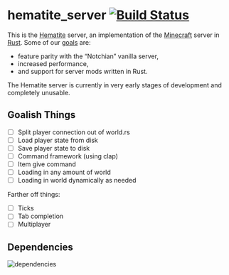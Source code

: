 # hematite_server [![Build Status](https://travis-ci.org/PistonDevelopers/hematite_server.svg?branch=master)](https://travis-ci.org/PistonDevelopers/hematite_server)

This is the [Hematite][] server, an implementation of the [Minecraft][] server in [Rust][]. Some of our [goals](https://github.com/PistonDevelopers/hematite_server/issues/3) are:

*   feature parity with the “Notchian” vanilla server,
*   increased performance,
*   and support for server mods written in Rust.

The Hematite server is currently in very early stages of development and completely unusable.

## Goalish Things
* [ ] Split player connection out of world.rs
* [ ] Load player state from disk
* [ ] Save player state to disk
* [ ] Command framework (using clap)
* [ ] Item give command
* [ ] Loading in any amount of world
* [ ] Loading in world dynamically as needed

Farther off things:

* [ ] Ticks
* [ ] Tab completion
* [ ] Multiplayer

## Dependencies

![dependencies](./Cargo.png)

[Hematite]: http://hematite.piston.rs/ (Hematite)
[Minecraft]: https://minecraft.net/ (Minecraft)
[Rust]: http://www.rust-lang.org/ (The Rust Programming Language)
